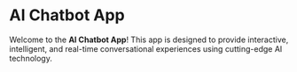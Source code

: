 # AI Chatbot App

Welcome to the **AI Chatbot App**! This app is designed to provide interactive, intelligent, and real-time conversational experiences using cutting-edge AI technology.
